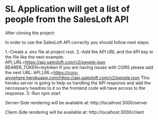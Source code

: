 # SL Application will get a list of people from the SalesLoft API

After cloning the project:

In order to use the SalesLoft API correctly you should follow next steps:

1.-Create a .env file at project root.
2.-Add the API URL and the API key to the file like the next example:
API_URL=https://api.salesloft.com/v2/people.json
BEARER_TOKEN=mytoken
If you are having issues with CORS please add the next URL:
API_URL=https://cors-anywhere.herokuapp.com/https://api.salesloft.com/v2/people.json
This heroku server is going to help us handling the API response and add the neccessary headres to it so the frontend code will have access to the response.
3.-Run npm start

Server-Side rendering will be available at: http://localhost:3000/server

Client-Side rendering will be available at: http://localhost:3000/client
